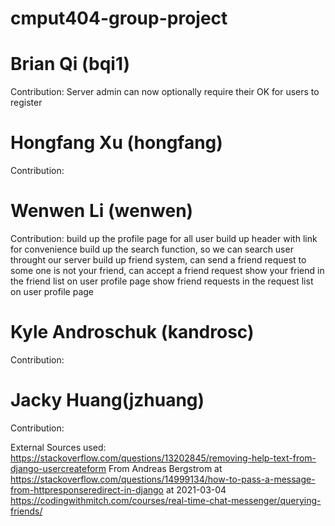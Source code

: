 # cmput404-group-project
# Brian Qi (bqi1)
Contribution:
Server admin can now optionally require their OK for users to register

# Hongfang Xu (hongfang)
Contribution:

# Wenwen Li (wenwen)
Contribution:
build up the profile page for all user 
build up header with link for convenience 
build up the search function, so we can search user throught our server
build up friend system, can send a friend request to some one is not your friend,
  can accept a friend request 
  show your friend in the friend list on user profile page 
  show friend requests in the request list on user profile page 
  


# Kyle Androschuk (kandrosc)
Contribution:

# Jacky Huang(jzhuang)
Contribution:


External Sources used:
https://stackoverflow.com/questions/13202845/removing-help-text-from-django-usercreateform
From Andreas Bergstrom at https://stackoverflow.com/questions/14999134/how-to-pass-a-message-from-httpresponseredirect-in-django at 2021-03-04 
https://codingwithmitch.com/courses/real-time-chat-messenger/querying-friends/
